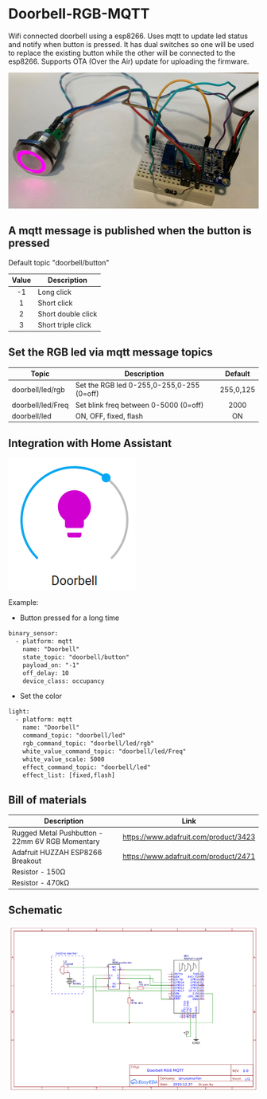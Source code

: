 # Doorbell-RGB-MQTT

Wifi connected doorbell using a esp8266.
Uses mqtt to update led status and notify when button is pressed.
It has dual switches so one will be used to replace the existing button while the other will be connected to the esp8266.
Supports OTA (Over the Air) update for uploading the firmware.


![Doorbell picture](/doorbell-rgb-mqtt.jpg)



## A mqtt message is published when the button is pressed
Default topic "doorbell/button"

| Value | Description |
| :---: | --- |
| -1 | Long click |
| 1 | Short click |
| 2 | Short double click |
| 3 | Short triple click |


## Set the RGB led via mqtt message topics

| Topic | Description | Default |
| --- | --- | :---: |
| doorbell/led/rgb | Set the RGB led 0-255,0-255,0-255 (0=off) | 255,0,125 |
| doorbell/led/Freq | Set blink freq between 0-5000  (0=off) | 2000 |
| doorbell/led | ON, OFF, fixed, flash | ON |


## Integration with Home Assistant
![homeassistant picture](/homeassistant.png)

Example: 
- Button pressed for a long time
~~~
binary_sensor:
  - platform: mqtt
    name: "Doorbell"
    state_topic: "doorbell/button"
    payload_on: "-1"
    off_delay: 10
    device_class: occupancy
~~~

- Set the color
~~~
light:
  - platform: mqtt
    name: "Doorbell"
    command_topic: "doorbell/led"
    rgb_command_topic: "doorbell/led/rgb"
    white_value_command_topic: "doorbell/led/Freq"
    white_value_scale: 5000
    effect_command_topic: "doorbell/led"
    effect_list: [fixed,flash]
~~~

## Bill of materials

| Description | Link |
| --- | --- |
| Rugged Metal Pushbutton - 22mm 6V RGB Momentary | https://www.adafruit.com/product/3423 |
| Adafruit HUZZAH ESP8266 Breakout | https://www.adafruit.com/product/2471 |
| Resistor - 150Ω | |
| Resistor - 470kΩ | |


## Schematic

![schematic picture](/Schematic_doorbell-rgb-mqtt.png)

